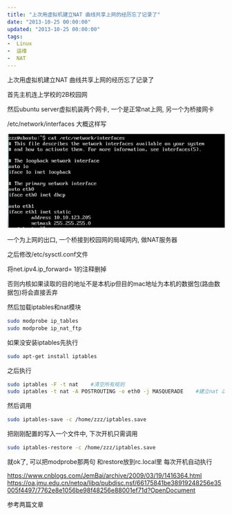 ```yaml
---
title: "上次用虚拟机建立NAT 曲线共享上网的经历忘了记录了"
date: "2013-10-25 00:00:00"
updated: "2013-10-25 00:00:00"
tags:
-  Linux
-  运维
-  NAT
---
```



上次用虚拟机建立NAT 曲线共享上网的经历忘了记录了

[](/notename/ "archive 20131025")

首先主机连上学校的2B校园网

然后ubuntu server虚拟机装两个网卡, 一个是正常nat上网, 另一个为桥接网卡

/etc/network/interfaces 大概这样写

![image_1bl00gri2a201k807s01gk016t99.png-13.1kB][1]

一个为上网的出口, 一个桥接到校园网的局域网内, 做NAT服务器

之后修改/etc/sysctl.conf文件

将net.ipv4.ip_forward= 1的注释删掉

否则内核如果读取的目的地址不是本机ip但目的mac地址为本机的数据包(路由数据包)将会直接丢弃

然后加载iptables和nat模块

```bash
sudo modprobe ip_tables
sudo modprobe ip_nat_ftp
```

如果没安装iptables先执行

```bash
sudo apt-get install iptables
```

之后执行

```bash
sudo iptables -F -t nat    #清空所有规则
sudo iptables -t nat -A POSTROUTING -o eth0 -j MASQUERADE    #建立nat 以eth0为出口
```

然后调用

```bash
sudo iptables-save -c /home/zzz/iptables.save
```

把刚刚配置的写入一个文件中, 下次开机只需调用

```bash
sudo iptables-restore -c /home/zzz/iptables.save
```

就ok了, 可以把modprobe那两句 和restore放到rc.local里 每次开机自动执行

https://www.cnblogs.com/JemBai/archive/2009/03/19/1416364.html
https://oa.jmu.edu.cn/netoa/libq/pubdisc.nsf/66175841be38919248256e35005f4497/7762e8e1056be98f48256e88001ef71d?OpenDocument

参考两篇文章

  [1]: /images/2e95c9356c5ac4439a50150f7767c123.png
